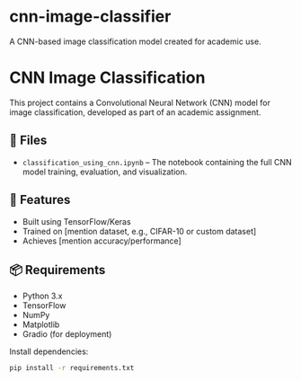 # cnn-image-classifier
A CNN-based image classification model created for academic use.
# CNN Image Classification

This project contains a Convolutional Neural Network (CNN) model for image classification, developed as part of an academic assignment.

## 📁 Files
- `classification_using_cnn.ipynb` – The notebook containing the full CNN model training, evaluation, and visualization.

## 🚀 Features
- Built using TensorFlow/Keras
- Trained on [mention dataset, e.g., CIFAR-10 or custom dataset]
- Achieves [mention accuracy/performance]

## 📦 Requirements
- Python 3.x
- TensorFlow
- NumPy
- Matplotlib
- Gradio (for deployment)

Install dependencies:
```bash
pip install -r requirements.txt
